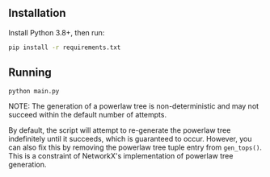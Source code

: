 ## Installation
Install Python 3.8+, then run:
```bash
pip install -r requirements.txt
```

## Running
```bash
python main.py
```

NOTE: The generation of a powerlaw tree is non-deterministic and may not succeed
 within the default number of attempts.

By default, the script will attempt to re-generate the powerlaw tree indefinitely
 until it succeeds, which is guaranteed to occur. However, you can also fix this
 by removing the powerlaw tree tuple entry from `gen_tops()`. This is a constraint
 of NetworkX's implementation of powerlaw tree generation.
